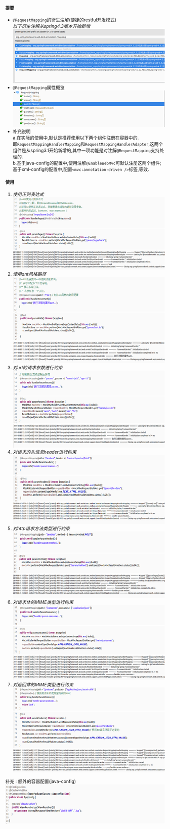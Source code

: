#### 提要  
- `@RequestMapping`的衍生注解(便捷的restful开发模式)  
  _以下衍生注解从spring4.3版本开始新增_  
  ![](assets/markdown-img-paste-20190805151304867.png)  
- `@RequestMapping`属性概览  
  ![](assets/markdown-img-paste-20190805151442587.png)  
- 补充说明  
  a.在实际的使用中,默认是推荐使用以下两个组件注册在容器中的.  
  即`RequestMappingHandlerMapping`和`RequestMappingHandlerAdapter`,这两个组件是从spring3.1开始新增的,其中一项功能是对注解`@RequestMapping`支持处理的.  
  b.基于java-config的配置中,使用注解`@EnableWebMvc`可默认注册这两个组件;  
  基于xml-config的配置中,配置`<mvc:annotation-driven />`标签,等效.  

#### 使用  
1. _使用正则表达式_  
   ![](assets/markdown-img-paste-20190805152248457.png)  
   ![](assets/markdown-img-paste-20190805152403361.png)  
   ![](assets/markdown-img-paste-20190805152434774.png)  
1. _使用ant风格路径_  
   ![](assets/markdown-img-paste-20190805152528818.png)  
   ![](assets/markdown-img-paste-2019080515260745.png)  
   ![](assets/markdown-img-paste-20190805152631524.png)  
1. _对url的请求参数进行约束_  
   ![](assets/markdown-img-paste-20190805152738931.png)  
   ![](assets/markdown-img-paste-20190805152803176.png)  
   ![](assets/markdown-img-paste-2019080515282970.png)  
1. _对请求的头信息header进行约束_  
   ![](assets/markdown-img-paste-20190805152913798.png)  
   ![](assets/markdown-img-paste-20190805152933645.png)  
   ![](assets/markdown-img-paste-20190805152951989.png)  
1. _对http请求方法类型进行约束_  
   ![](assets/markdown-img-paste-2019080515312525.png)  
   ![](assets/markdown-img-paste-20190805153149974.png)  
   ![](assets/markdown-img-paste-20190805153215670.png)  
1. _对请求体的MIME类型进行约束_  
   ![](assets/markdown-img-paste-20190805153305569.png)  
   ![](assets/markdown-img-paste-20190805153332684.png)  
   ![](assets/markdown-img-paste-20190805153447699.png)  
1. _对返回体的MIME类型进行约束_  
   ![](assets/markdown-img-paste-20190805153545590.png)  
   ![](assets/markdown-img-paste-20190805153610963.png)  
   ![](assets/markdown-img-paste-20190805153630190.png)  

补充 : 额外的容器配置(java-config)  
![](assets/markdown-img-paste-20190805153713269.png)  
